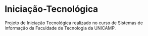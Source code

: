 # Iniciação-Tecnológica
Projeto de Iniciação Tecnológica realizado no curso de Sistemas de Informação da Faculdade de Tecnologia da UNICAMP.


